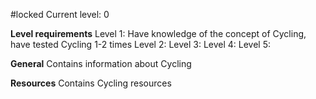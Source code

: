#locked
Current level: 0

**Level requirements**
Level 1: Have knowledge of the concept of Cycling, have tested Cycling 1-2 times
Level 2:
Level 3:
Level 4:
Level 5:

**General**
Contains information about Cycling


**Resources**
Contains Cycling resources

